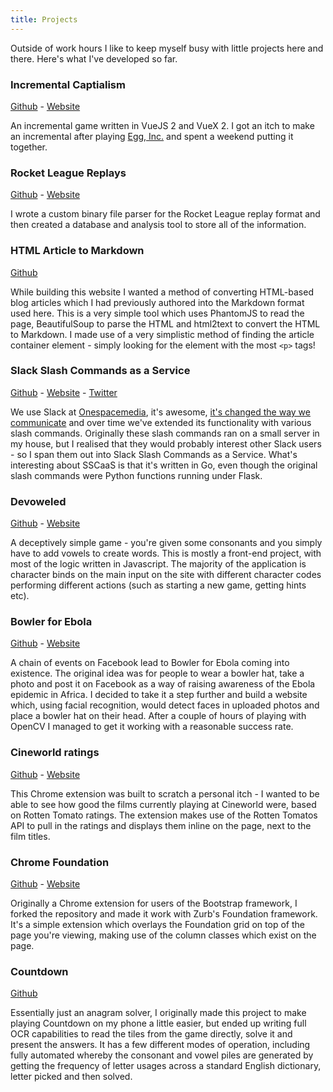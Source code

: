 ```yaml
---
title: Projects
---
```


Outside of work hours I like to keep myself busy with little projects here and there. Here's what I've developed so far.

### Incremental Captialism
[Github](https://github.com/danielsamuels/incremental-capitalism) - [Website](http://danielsamuels.co.uk/incremental-capitalism/)

An incremental game written in VueJS 2 and VueX 2.  I got an itch to make an incremental after playing [Egg, Inc.](https://play.google.com/store/apps/details?id=com.auxbrain.egginc&hl=en) and spent a weekend putting it together.


### Rocket League Replays
[Github](https://github.com/danielsamuels/rocket-league-replays) - [Website](http://www.rocketleaguereplays.com/)

I wrote a custom binary file parser for the Rocket League replay format and then created a database and analysis tool to store all of the information.


### HTML Article to Markdown

[Github](https://github.com/danielsamuels/article-markdown)

While building this website I wanted a method of converting HTML-based blog articles which I had previously authored into the Markdown format used here.  This is a very simple tool which uses PhantomJS to read the page, BeautifulSoup to parse the HTML and html2text to convert the HTML to Markdown.  I made use of a very simplistic method of finding the article container element - simply looking for the element with the most `<p>` tags!


### Slack Slash Commands as a Service

[Github](https://github.com/danielsamuels/sscaas/) - [Website](https://sscaas.eu/) - [Twitter](https://twitter.com/sscaas)

We use Slack at [Onespacemedia](http://www.onespacemedia.com), it's awesome, [it's changed the way we communicate](/words/2015/05/14/how-we-use-slack-at-onespacemedia/) and over time we've extended its functionality with various slash commands.  Originally these slash commands ran on a small server in my house, but I realised that they would probably interest other Slack users - so I span them out into Slack Slash Commands as a Service.  What's interesting about SSCaaS is that it's written in Go, even though the original slash commands were Python functions running under Flask.

### Devoweled

[Github](https://github.com/danielsamuels/devoweled) - [Website](http://devoweled.posix.me/)

A deceptively simple game - you're given some consonants and you simply have to add vowels to create words.  This is mostly a front-end project, with most of the logic written in Javascript.  The majority of the application is character binds on the main input on the site with different character codes performing different actions (such as starting a new game, getting hints etc).

### Bowler for Ebola

[Github](https://github.com/danielsamuels/bowler-for-ebola) - [Website](http://www.bowlerforebola.com/)

A chain of events on Facebook lead to Bowler for Ebola coming into existence.  The original idea was for people to wear a bowler hat, take a photo and post it on Facebook as a way of raising awareness of the Ebola epidemic in Africa.  I decided to take it a step further and build a website which, using facial recognition, would detect faces in uploaded photos and place a bowler hat on their head.  After a couple of hours of playing with OpenCV I managed to get it working with a reasonable success rate.

### Cineworld ratings

[Github](https://github.com/danielsamuels/cineworld-ratings) - [Website](https://chrome.google.com/webstore/detail/cineworld-ratings/lbdmlofdbehjhbdabnhjgplojmgnnhkc?authuser=1)

This Chrome extension was built to scratch a personal itch - I wanted to be able to see how good the films currently playing at Cineworld were, based on Rotten Tomato ratings.  The extension makes use of the Rotten Tomatos API to pull in the ratings and displays them inline on the page, next to the film titles.

### Chrome Foundation

[Github](https://github.com/danielsamuels/chrome-foundation) - [Website](https://chrome.google.com/webstore/detail/foundation-overlay/odknmbgidnpnihgllkebklpekefphpbn?authuser=1)

Originally a Chrome extension for users of the Bootstrap framework, I forked the repository and made it work with Zurb's Foundation framework.  It's a simple extension which overlays the Foundation grid on top of the page you're viewing, making use of the column classes which exist on the page.

### Countdown

[Github](https://github.com/danielsamuels/countdown)

Essentially just an anagram solver, I originally made this project to make playing Countdown on my phone a little easier, but ended up writing full OCR capabilities to read the tiles from the game directly, solve it and present the answers.  It has a few different modes of operation, including fully automated whereby the consonant and vowel piles are generated by getting the frequency of letter usages across a standard English dictionary, letter picked and then solved.
